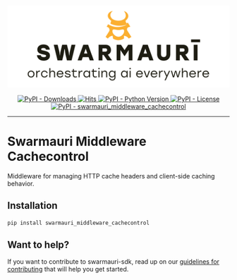 ![Swarmauri Logo](https://github.com/swarmauri/swarmauri-sdk/blob/3d4d1cfa949399d7019ae9d8f296afba773dfb7f/assets/swarmauri.brand.theme.svg)

<p align="center">
    <a href="https://pypi.org/project/swarmauri_middleware_cachecontrol/">
        <img src="https://img.shields.io/pypi/dm/swarmauri_middleware_cachecontrol" alt="PyPI - Downloads"/>
    </a>
    <a href="https://hits.sh/github.com/swarmauri/swarmauri-sdk/tree/master/pkgs/standards/swarmauri_middleware_cachecontrol/">
        <img alt="Hits" src="https://hits.sh/github.com/swarmauri/swarmauri-sdk/tree/master/pkgs/standards/swarmauri_middleware_cachecontrol.svg"/>
    </a>
    <a href="https://pypi.org/project/swarmauri_middleware_cachecontrol/">
        <img src="https://img.shields.io/pypi/pyversions/swarmauri_middleware_cachecontrol" alt="PyPI - Python Version"/>
    </a>
    <a href="https://pypi.org/project/swarmauri_middleware_cachecontrol/">
        <img src="https://img.shields.io/pypi/l/swarmauri_middleware_cachecontrol" alt="PyPI - License"/>
    </a>
    <a href="https://pypi.org/project/swarmauri_middleware_cachecontrol/">
        <img src="https://img.shields.io/pypi/v/swarmauri_middleware_cachecontrol?label=swarmauri_middleware_cachecontrol&color=green" alt="PyPI - swarmauri_middleware_cachecontrol"/>
    </a>
</p>

---

# Swarmauri Middleware Cachecontrol

Middleware for managing HTTP cache headers and client-side caching behavior.

## Installation

```bash
pip install swarmauri_middleware_cachecontrol
```

## Want to help?

If you want to contribute to swarmauri-sdk, read up on our [guidelines for contributing](https://github.com/swarmauri/swarmauri-sdk/blob/master/contributing.md) that will help you get started.
